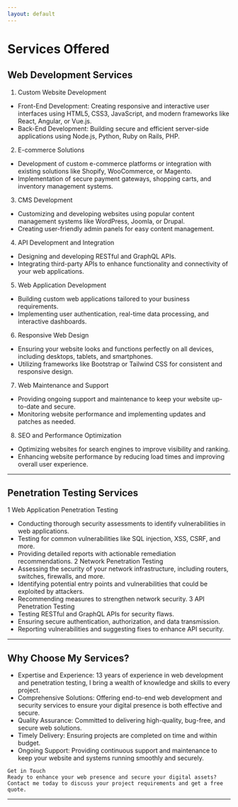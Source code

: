 ```yaml
---
layout: default
---
```

# Services Offered

## Web Development Services

1. Custom Website Development
  *  Front-End Development: Creating responsive and interactive user interfaces using HTML5, CSS3, JavaScript, and modern frameworks like React, Angular,      or Vue.js.
  *  Back-End Development: Building secure and efficient server-side applications using Node.js, Python, Ruby on Rails, PHP.
2. E-commerce Solutions
  * Development of custom e-commerce platforms or integration with existing solutions like Shopify, WooCommerce, or Magento.
  * Implementation of secure payment gateways, shopping carts, and inventory management systems.
3. CMS Development
  * Customizing and developing websites using popular content management systems like WordPress, Joomla, or Drupal.
  * Creating user-friendly admin panels for easy content management.
4. API Development and Integration
  * Designing and developing RESTful and GraphQL APIs.
  * Integrating third-party APIs to enhance functionality and connectivity of your web applications.
5. Web Application Development
  * Building custom web applications tailored to your business requirements.
  * Implementing user authentication, real-time data processing, and interactive dashboards.
6. Responsive Web Design
  * Ensuring your website looks and functions perfectly on all devices, including desktops, tablets, and smartphones.
  * Utilizing frameworks like Bootstrap or Tailwind CSS for consistent and responsive design.
7. Web Maintenance and Support
  * Providing ongoing support and maintenance to keep your website up-to-date and secure.
  * Monitoring website performance and implementing updates and patches as needed.
8. SEO and Performance Optimization
  * Optimizing websites for search engines to improve visibility and ranking.
  * Enhancing website performance by reducing load times and improving overall user experience.

* * *

## Penetration Testing Services

1 Web Application Penetration Testing
  *  Conducting thorough security assessments to identify vulnerabilities in web applications.
  *  Testing for common vulnerabilities like SQL injection, XSS, CSRF, and more.
  *  Providing detailed reports with actionable remediation recommendations.
2 Network Penetration Testing
  *  Assessing the security of your network infrastructure, including routers, switches, firewalls, and more.
  *  Identifying potential entry points and vulnerabilities that could be exploited by attackers.
  *  Recommending measures to strengthen network security.
3 API Penetration Testing
  *  Testing RESTful and GraphQL APIs for security flaws.
  *  Ensuring secure authentication, authorization, and data transmission.
  *  Reporting vulnerabilities and suggesting fixes to enhance API security.

* * *

## Why Choose My Services?

*   Expertise and Experience: 13 years of experience in web development and penetration testing, I bring a wealth of knowledge and skills to every project.
*   Comprehensive Solutions: Offering end-to-end web development and security services to ensure your digital presence is both effective and secure.
*   Quality Assurance: Committed to delivering high-quality, bug-free, and secure web solutions.
*   Timely Delivery: Ensuring projects are completed on time and within budget.
*   Ongoing Support: Providing continuous support and maintenance to keep your website and systems running smoothly and securely.


```
Get in Touch
Ready to enhance your web presence and secure your digital assets? Contact me today to discuss your project requirements and get a free quote. 
```
* * *
